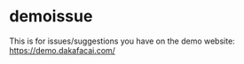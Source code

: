 # demoissue
This is for issues/suggestions you have on the demo website:
https://demo.dakafacai.com/
